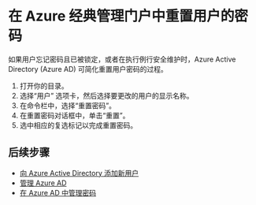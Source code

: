 <properties
    pageTitle="在 Azure Active Directory 中重置用户密码 | Azure"
    description="说明管理员应如何重置 Azure Active Directory 中用户的密码。"
    services="active-directory"
    documentationcenter=""
    author="curtand"
    manager="femila"
    editor="" />
<tags
    ms.assetid="324a0b7a-4370-4b3d-bd25-2d5e7eafa683"
    ms.service="active-directory"
    ms.workload="identity"
    ms.tgt_pltfrm="na"
    ms.devlang="na"
    ms.topic="article"
    ms.date="05/08/2017"
    wacn.date="06/12/2017"
    ms.author="curtand"
    ms.custom="H1Hack27Feb2017"
    ms.translationtype="Human Translation"
    ms.sourcegitcommit="08618ee31568db24eba7a7d9a5fc3b079cf34577"
    ms.openlocfilehash="56b8d6dcbcced94b30a52cdf48df3e32e9c28baa"
    ms.contentlocale="zh-cn"
    ms.lasthandoff="05/26/2017" />

# <a name="reset-a-password-for-a-user-in-the-azure-classic-management-portal"></a>在 Azure 经典管理门户中重置用户的密码

如果用户忘记密码且已被锁定，或者在执行例行安全维护时，Azure Active Directory (Azure AD) 可简化重置用户密码的过程。 

1. 打开你的目录。
2. 选择“用户”  选项卡，然后选择要更改的用户的显示名称。
3. 在命令栏中，选择“重置密码”。
4. 在重置密码对话框中，单击“重置”。
5. 选中相应的复选标记以完成重置密码。

## <a name="next-steps"></a>后续步骤
- [向 Azure Active Directory 添加新用户](/documentation/articles/active-directory-create-users/)
- [管理 Azure AD](/documentation/articles/active-directory-administer/)
- [在 Azure AD 中管理密码](/documentation/articles/active-directory-manage-passwords/)

<!---Update_Description: link update -->